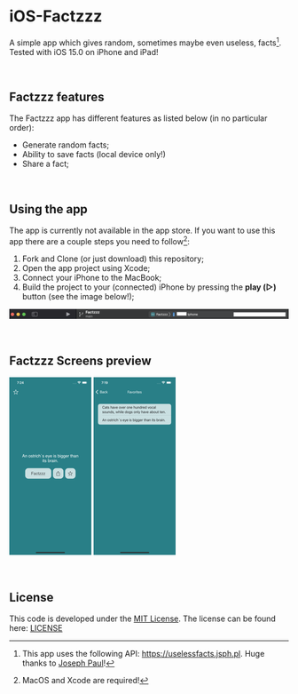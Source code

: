 # iOS-Factzzz
A simple app which gives random, sometimes maybe even useless, facts[^2].
Tested with iOS 15.0 on iPhone and iPad!

<br>

## Factzzz features
The Factzzz app has different features as listed below (in no particular order):
- Generate random facts;
- Ability to save facts (local device only!)
- Share a fact;

<br>

## Using the app
The app is currently not available in the app store. If you want to use this app there are a couple steps you need to follow[^1]:
1. Fork and Clone (or just download) this repository;
2. Open the app project using Xcode;
3. Connect your iPhone to the MacBook;
4. Build the project to your (connected) iPhone by pressing the **play (▷)** button (see the image below!);

![BuildingTheApp](/assets/BuildingTheApp.png)

<br>

## Factzzz Screens preview
![FactzzzView](/assets/FactzzzView.png)
![FavoritesView](/assets/FavoritesView.png)

<br>

## License
This code is developed under the [MIT License](https://opensource.org/licenses/MIT). The license can be found here: [LICENSE](LICENSE)

[^1]: MacOS and Xcode are required!
[^2]: This app uses the following API: https://uselessfacts.jsph.pl. Huge thanks to [Joseph Paul](https://github.com/jsphpl/)!
